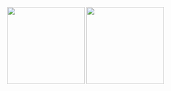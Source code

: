 <div align="center">
  <img height="180em" src="https://github-readme-stats.vercel.app/api?username=jr-mota&count_private=true&show_icons=true&theme=dark" />
  <img height="180em" src="https://github-readme-stats.vercel.app/api/top-langs/?username=jr-mota&theme=dark&layout=compact&langs_count=6" />
</div>
